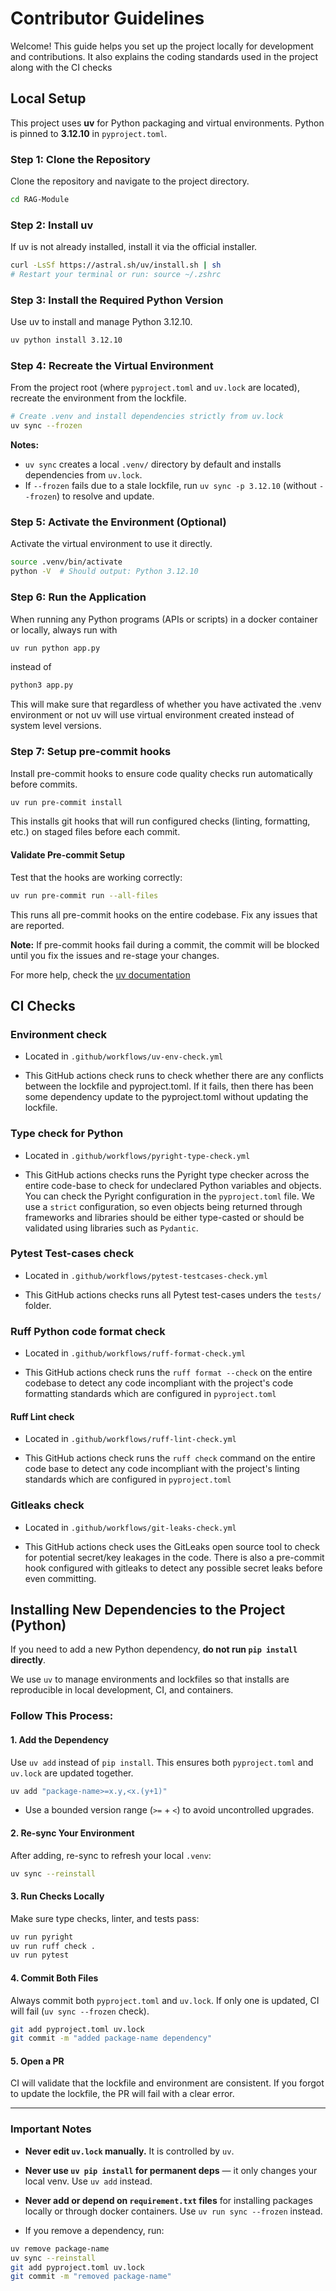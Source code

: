 # Contributor Guidelines

Welcome! This guide helps you set up the project locally for development and contributions. It also explains the coding standards used in the project along with the CI checks

## Local Setup

This project uses **uv** for Python packaging and virtual environments. Python is pinned to **3.12.10** in `pyproject.toml`.


### Step 1: Clone the Repository
Clone the repository and navigate to the project directory.

```bash
cd RAG-Module
```

### Step 2: Install uv
If uv is not already installed, install it via the official installer.

```bash
curl -LsSf https://astral.sh/uv/install.sh | sh
# Restart your terminal or run: source ~/.zshrc
```

### Step 3: Install the Required Python Version
Use uv to install and manage Python 3.12.10.

```bash
uv python install 3.12.10
```

### Step 4: Recreate the Virtual Environment
From the project root (where `pyproject.toml` and `uv.lock` are located), recreate the environment from the lockfile.

```bash
# Create .venv and install dependencies strictly from uv.lock
uv sync --frozen
```

**Notes:**
- `uv sync` creates a local `.venv/` directory by default and installs dependencies from `uv.lock`.
- If `--frozen` fails due to a stale lockfile, run `uv sync -p 3.12.10` (without `--frozen`) to resolve and update.

### Step 5: Activate the Environment (Optional)
Activate the virtual environment to use it directly.

```bash
source .venv/bin/activate
python -V  # Should output: Python 3.12.10
```

### Step 6: Run the Application

When running any Python programs (APIs or scripts) in a docker container or locally, always run with

```bash
uv run python app.py
```

instead of 

```bash
python3 app.py
```

This will make sure that regardless of whether you have activated the .venv environment or not uv will use virtual environment created instead of system level versions.


### Step 7: Setup pre-commit hooks

Install pre-commit hooks to ensure code quality checks run automatically before commits.

```bash
uv run pre-commit install
```


This installs git hooks that will run configured checks (linting, formatting, etc.) on staged files before each commit.

#### Validate Pre-commit Setup
Test that the hooks are working correctly:

```bash
uv run pre-commit run --all-files
```

This runs all pre-commit hooks on the entire codebase. Fix any issues that are reported.


**Note:** If pre-commit hooks fail during a commit, the commit will be blocked until you fix the issues and re-stage your changes.


For more help, check the [uv documentation](https://docs.astral.sh/uv/)

## CI Checks

### Environment check

- Located in `.github/workflows/uv-env-check.yml`

- This GitHub actions check runs to check whether there are any conflicts between the lockfile and pyproject.toml. If it fails, then there has been some dependency update to the pyproject.toml without updating the lockfile.

### Type check for Python 

- Located in `.github/workflows/pyright-type-check.yml`

- This GitHub actions checks runs the Pyright type checker across the entire code-base to check for undeclared Python variables and objects. You can check the Pyright configuration in the `pyproject.toml` file. We use a `strict` configuration, so even objects being returned through frameworks and libraries should be either type-casted or should be validated using libraries such as `Pydantic`.


### Pytest Test-cases check

- Located in `.github/workflows/pytest-testcases-check.yml`

- This GitHub actions checks runs all Pytest test-cases unders the `tests/` folder.


### Ruff Python code format check

- Located in `.github/workflows/ruff-format-check.yml`

- This GitHub actions check runs the   `ruff format --check` on the entire codebase to detect any code incompliant with the project's code formatting standards which are configured in `pyproject.toml`

#### Ruff Lint check

- Located in `.github/workflows/ruff-lint-check.yml`

- This GitHub actions check runs the `ruff check` command on the entire code base to detect any code incompliant with the project's linting standards which are configured in `pyproject.toml`

### Gitleaks check

- Located in `.github/workflows/git-leaks-check.yml`

- This GitHub actions check uses the GitLeaks open source tool to check for potential secret/key leakages in the code. There is also a pre-commit hook configured with gitleaks to detect any possible secret leaks before even committing. 


## Installing New Dependencies to the Project (Python)

If you need to add a new Python dependency, **do not run `pip install` directly**.

We use `uv` to manage environments and lockfiles so that installs are reproducible in local development, CI, and containers.

### Follow This Process:

#### 1. Add the Dependency
Use `uv add` instead of `pip install`. This ensures both `pyproject.toml` and `uv.lock` are updated together.

```bash
uv add "package-name>=x.y,<x.(y+1)"
```

- Use a bounded version range (`>=` + `<`) to avoid uncontrolled upgrades.


#### 2. Re-sync Your Environment
After adding, re-sync to refresh your local `.venv`:

```bash
uv sync --reinstall
```

#### 3. Run Checks Locally
Make sure type checks, linter, and tests pass:

```bash
uv run pyright
uv run ruff check .
uv run pytest
```

#### 4. Commit Both Files
Always commit both `pyproject.toml` and `uv.lock`. If only one is updated, CI will fail (`uv sync --frozen` check).

```bash
git add pyproject.toml uv.lock
git commit -m "added package-name dependency"
```

#### 5. Open a PR
CI will validate that the lockfile and environment are consistent. If you forgot to update the lockfile, the PR will fail with a clear error.

---

### Important Notes

- **Never edit `uv.lock` manually.** It is controlled by `uv`.
- **Never use `uv pip install` for permanent deps** — it only changes your local venv. Use `uv add` instead.
- **Never add or depend on `requirement.txt` files** for installing packages locally or through docker containers. Use `uv run sync --frozen` instead.


- If you remove a dependency, run:

```bash
uv remove package-name
uv sync --reinstall
git add pyproject.toml uv.lock
git commit -m "removed package-name"
```
